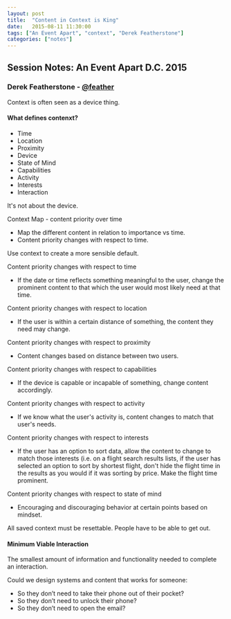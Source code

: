 ```yaml
---
layout: post
title:  "Content in Context is King"
date:   2015-08-11 11:30:00
tags: ["An Event Apart", "context", "Derek Featherstone"]
categories: ["notes"]
---
```


## Session Notes: An Event Apart D.C. 2015


### Derek Featherstone - [@feather]

Context is often seen as a device thing.

#### What defines contenxt?
- Time
- Location
- Proximity
- Device
- State of Mind
- Capabilities
- Activity
- Interests
- Interaction

It's not about the device.

Context Map - content priority over time

- Map the different content in relation to importance vs time.
- Content priority changes with respect to time.

Use context to create a more sensible default.

Content priority changes with respect to time

- If the date or time reflects something meaningful to the user, change the prominent content to that which the user would most likely need at that time.

Content priority changes with respect to location

- If the user is within a certain distance of something, the content they need may change.

Content priority changes with respect to proximity

- Content changes based on distance between two users.

Content priority changes with respect to capabilities

- If the device is capable or incapable of something, change content accordingly.

Content priority changes with respect to activity

- If we know what the user's activity is, content changes to match that user's needs.

Content priority changes with respect to interests

- If the user has an option to sort data, allow the content to change to match those interests (i.e. on a flight search results lists, if the user has selected an option to sort by shortest flight, don't hide the flight time in the results as you would if it was sorting by price. Make the flight time prominent.

Content priority changes with respect to state of mind

- Encouraging and discouraging behavior at certain points based on mindset.

All saved context must be resettable. People have to be able to get out.

#### Minimum Viable Interaction
The smallest amount of information and functionality needed to complete an interaction.

Could we design systems and content that works for someone:

- So they don’t need to take their phone out of
their pocket?
- So they don’t need to unlock their phone?
- So they don’t need to open the email?




[@feather]:http://twitter.com/feather